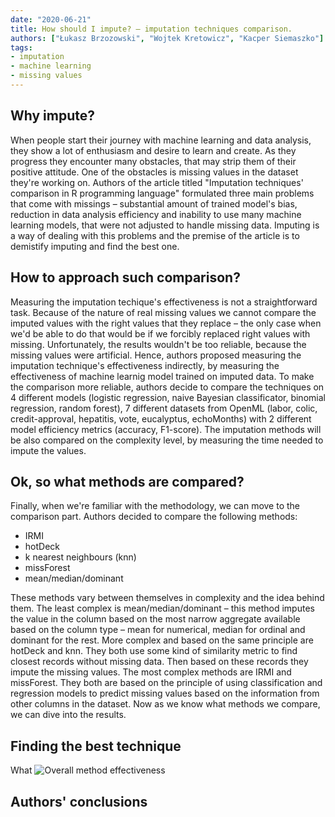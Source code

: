 ```yaml
---
date: "2020-06-21"
title: How should I impute? – imputation techniques comparison.
authors: ["Łukasz Brzozowski", "Wojtek Kretowicz", "Kacper Siemaszko"]
tags:
- imputation
- machine learning
- missing values
---
```


## Why impute?

When people start their journey with machine learning and data analysis, they show a lot of enthusiasm and desire to learn and create. As they progress they encounter many obstacles, that may strip them of their positive attitude. One of the obstacles is missing values in the dataset they're working on. Authors of the article titled "Imputation techniques' comparison in R programming language" formulated three main problems that come with missings – substantial amount of trained model's  bias, reduction in data analysis efficiency and inability to use many machine learning models, that were not adjusted to handle missing data. Imputing is a way of dealing with this problems and the premise of the article is to demistify imputing and find the best one.

## How to approach such comparison?

Measuring the imputation techique's effectiveness is not a straightforward task. Because of the nature of real missing values we cannot compare the imputed values with the right values that they replace – the only case when we'd be able to do that would be if we forcibly replaced right values with missing. Unfortunately, the results wouldn't be too reliable, because the missing values were artificial. Hence, authors proposed measuring the imputation technique's effectiveness indirectly, by measuring the effectiveness of machine learnig model trained on imputed data. To make the comparison more reliable, authors decide to compare the techniques on 4 different models (logistic regression, naive Bayesian classificator, binomial regression, random forest), 7 different datasets from OpenML (labor, colic, credit-approval, hepatitis, vote, eucalyptus, echoMonths) with 2 different model efficiency metrics (accuracy, F1-score). The imputation methods will be also compared on the complexity level, by measuring the time needed to impute the values.

## Ok, so what methods are compared?

Finally, when we're familiar with the methodology, we can move to the comparison part. Authors decided to compare the following methods:
* IRMI
* hotDeck
* k nearest neighbours (knn)
* missForest
* mean/median/dominant

These methods vary between themselves in complexity and the idea behind them. The least complex is mean/median/dominant – this method imputes the value in the column based on the most narrow aggregate available based on the column type – mean for numerical, median for ordinal and dominant for the rest. More complex and based on the same principle are hotDeck and knn. They both use some kind of similarity metric to find closest records without missing data. Then based on these records they impute the missing values. The most complex methods are IRMI and missForest. They both are based on the principle of using classification and regression models to predict missing values based on the information from other columns in the dataset. Now as we know what methods we compare, we can dive into the results.

## Finding the best technique

What 
![Overall method effectiveness](/2020L-WB-Blog/static/2020-06-21-how-should-i-impute-imputation-techniques-comparison/overall.png)
## Authors' conclusions



